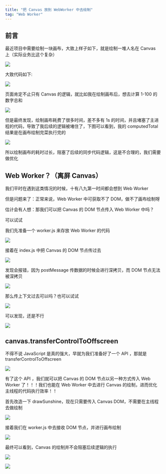 ```yaml
---
title: "把 Canvas 放到 WebWorker 中去绘制"
tag: "Web Worker"
---
```


## 前言

最近项目中需要绘制一块画布，大致上样子如下，就是绘制一堆人名在 Canvas 上（实际业务比这个复杂）

![](../imgs/21/01.png)

大致代码如下:

![](../imgs/21/02.png)

页面肯定不止只有 Canvas 的逻辑，就比如我在绘制画布后，想去计算 1-100 的数字总和

![](../imgs/21/03.png)

但是最终发现，绘制画布耗费了很多时间，差不多有 1s 的时间，并且堵塞了主进程的代码，导致了我后续的逻辑被堵住了，下图可以看到，我的 computedTotal 结果是在画布绘制完菜执行完的

![](../imgs/21/04.png)

所以绘制画布的耗时过长，阻塞了后续的同步代码逻辑，这是不合理的，我们需要做优化

## Web Worker？（离屏 Canvas）

我们平时在遇到这类情况的时候，十有八九第一时间都会想到 Web Worker

但是问题来了：正常来说，Web Worker 中可获取不了 DOM，做不了画布绘制呀

估计会有人想：那我们可以把 Canvas 的 DOM 节点传入 Web Worker 中吗？

可以试试

我们先准备一个 worker.js 来存放 Web Worker 的代码

![](../imgs/21/05.png)

接着在 index.js 中把 Canvas 的 DOM 节点传过去

![](../imgs/21/06.png)

发现会报错，因为 postMessage 传数据的时候会进行深拷贝，而 DOM 节点无法被深拷贝

![](../imgs/21/07.png)

那么传上下文过去可以吗？也可以试试

![](../imgs/21/08.png)

可以发现，还是不行

![](../imgs/21/09.png)

## canvas.transferControlToOffscreen

不得不说 JavaScript 是真的强大，早就为我们准备好了一个 API ，那就是 transferControlToOffscreen

![](../imgs/21/10.png)

有了这个 API ，我们就可以把 Canvas 的 DOM 节点以另一种方式传入 Web Worker 了！！！我们也能在 Web Worker 中去进行 Canvas 的绘制，进而优化主线程的代码执行效率！！

首先改造一下 drawSunshine，现在只需要传入 Canvas DOM，不需要在主线程去做绘制

![](../imgs/21/11.png)

接着我们在 worker.js 中去接收 DOM 节点，并进行画布绘制

![](../imgs/21/12.png)

最终可以看到，Canvas 的绘制并不会阻塞后续逻辑的执行

![](../imgs/21/13.png)

![](../imgs/21/14.png)
